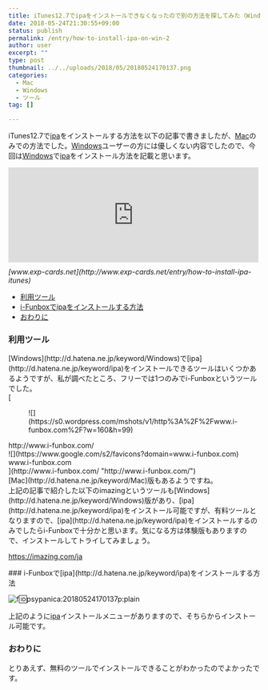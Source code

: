 ```yaml
---
title: iTunes12.7でipaをインストールできなくなったので別の方法を探してみた（Windows)
date: 2018-05-24T21:30:55+09:00
status: publish
permalink: /entry/how-to-install-ipa-on-win-2
author: user
excerpt: ""
type: post
thumbnail: ../../uploads/2018/05/20180524170137.png
categories:
  - Mac
  - Windows
  - ツール
tag: []

---
```


iTunes12.7で[ipa](http://d.hatena.ne.jp/keyword/ipa)をインストールする方法を以下の記事で書きましたが、[Mac](http://d.hatena.ne.jp/keyword/Mac)のみでの方法でした。[Windows](http://d.hatena.ne.jp/keyword/Windows)ユーザーの方には優しくない内容でしたので、今回は[Windows](http://d.hatena.ne.jp/keyword/Windows)で[ipa](http://d.hatena.ne.jp/keyword/ipa)をインストール方法を記載と思います。

<iframe class="embed-card embed-blogcard" frameborder="0" scrolling="no" src="https://hatenablog-parts.com/embed?url=http%3A%2F%2Fwww.exp-cards.net%2Fentry%2Fhow-to-install-ipa-itunes" style="display: block; width: 100%; height: 190px; max-width: 500px; margin: 10px 0px;" title="iTunes12.7でipaをインストールできなくなったので別の方法を探してみた - 経験値カード"></iframe><cite class="hatena-citation">[www.exp-cards.net](http://www.exp-cards.net/entry/how-to-install-ipa-itunes)</cite>

- [利用ツール ](#%E5%88%A9%E7%94%A8%E3%83%84%E3%83%BC%E3%83%AB)
- [i-Funboxでipaをインストールする方法](#i-Funbox%E3%81%A7ipa%E3%82%92%E3%82%A4%E3%83%B3%E3%82%B9%E3%83%88%E3%83%BC%E3%83%AB%E3%81%99%E3%82%8B%E6%96%B9%E6%B3%95)
- [おわりに](#%E3%81%8A%E3%82%8F%E3%82%8A%E3%81%AB)

### 利用ツール

<div>[Windows](http://d.hatena.ne.jp/keyword/Windows)で[ipa](http://d.hatena.ne.jp/keyword/ipa)をインストールできるツールはいくつかあるようですが、私が調べたところ、フリーでは1つのみでi-Funboxというツールでした。

</div><div>[<div class="blogcard external-blogcard eb-left cf"><div class="blogcard-label external-blogcard-label"><span class="fa"></span></div><figure class="blogcard-thumbnail external-blogcard-thumbnail">![](https://s0.wordpress.com/mshots/v1/http%3A%2F%2Fwww.i-funbox.com%2F?w=160&h=99)</figure><div class="blogcard-content external-blogcard-content"><div class="blogcard-title external-blogcard-title">http://www.i-funbox.com/</div><div class="blogcard-snippet external-blogcard-snippet"></div></div><div class="blogcard-footer external-blogcard-footer cf"><div class="blogcard-site external-blogcard-site"><div class="blogcard-favicon external-blogcard-favicon">![](https://www.google.com/s2/favicons?domain=www.i-funbox.com)</div><div class="blogcard-domain external-blogcard-domain">www.i-funbox.com</div></div></div></div>](http://www.i-funbox.com/ "http://www.i-funbox.com/")</div><div>[Mac](http://d.hatena.ne.jp/keyword/Mac)版もあるようですね。

</div><div>上記の記事で紹介した以下のimazingというツールも[Windows](http://d.hatena.ne.jp/keyword/Windows)版があり、[ipa](http://d.hatena.ne.jp/keyword/ipa)をインストール可能ですが、有料ツールとなりますので、[ipa](http://d.hatena.ne.jp/keyword/ipa)をインストールするのみでしたらi-Funboxで十分かと思います。気になる方は体験版もありますので、インストールしてトライしてみましょう。

<https://imazing.com/ja>

</div><div></div>### i-Funboxで[ipa](http://d.hatena.ne.jp/keyword/ipa)をインストールする方法

![f:id:psypanica:20180524170137p:plain](https://cdn-ak.f.st-hatena.com/images/fotolife/p/psypanica/20180524/20180524170137.png "f:id:psypanica:20180524170137p:plain")

上記のように[ipa](http://d.hatena.ne.jp/keyword/ipa)インストールメニューがありますので、そちらからインストール可能です。

### おわりに

とりあえず、無料のツールでインストールできることがわかったのでよかったです。
